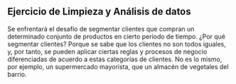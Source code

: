 ## Ejercicio de Limpieza y Análisis de datos
Se enfrentará el desafío de segmentar clientes que compran un determinado conjunto de 
productos en cierto periodo de tiempo. ¿Por qué segmentar clientes? Porque se sabe que los clientes no 
son todos iguales, y, por tanto, se pueden aplicar ciertas reglas y procesos de negocio diferenciadas de 
acuerdo a estas categorías de clientes. No es lo mismo, por ejemplo, un supermercado mayorista, que un 
almacén de vegetales del barrio. 
